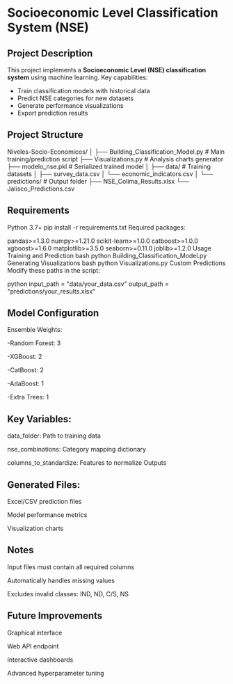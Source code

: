 
# Socioeconomic Level Classification System (NSE)

## Project Description  
This project implements a **Socioeconomic Level (NSE) classification system** using machine learning. Key capabilities:

- Train classification models with historical data
- Predict NSE categories for new datasets
- Generate performance visualizations
- Export prediction results

## Project Structure  
Niveles-Socio-Economicos/
│
├── Building_Classification_Model.py # Main training/prediction script
├── Visualizations.py # Analysis charts generator
├── modelo_nse.pkl # Serialized trained model
│
├── data/ # Training datasets
│ ├── survey_data.csv
│ └── economic_indicators.csv
│
└── predictions/ # Output folder
├── NSE_Colima_Results.xlsx
└── Jalisco_Predictions.csv

## Requirements  
Python 3.7+
pip install -r requirements.txt
Required packages:


pandas>=1.3.0
numpy>=1.21.0
scikit-learn>=1.0.0
catboost>=1.0.0
xgboost>=1.6.0
matplotlib>=3.5.0
seaborn>=0.11.0
joblib>=1.2.0
Usage
Training and Prediction
bash
python Building_Classification_Model.py
Generating Visualizations
bash
python Visualizations.py
Custom Predictions
Modify these paths in the script:

python
input_path = "data/your_data.csv"
output_path = "predictions/your_results.xlsx"
## Model Configuration
Ensemble Weights:

-Random Forest: 3

-XGBoost: 2

-CatBoost: 2

-AdaBoost: 1

-Extra Trees: 1

## Key Variables:

data_folder: Path to training data

nse_combinations: Category mapping dictionary

columns_to_standardize: Features to normalize Outputs

## Generated Files:

Excel/CSV prediction files

Model performance metrics

Visualization charts

## Notes
Input files must contain all required columns

Automatically handles missing values

Excludes invalid classes: IND, ND, C/S, NS

## Future Improvements
Graphical interface

Web API endpoint

Interactive dashboards

Advanced hyperparameter tuning
